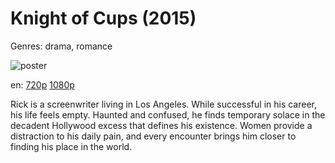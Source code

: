 # Knight of Cups (2015)

Genres: drama, romance

![poster](http://image.tmdb.org/t/p/w500/zGN0fefqK6hg2ffxD3R7nRyaZcF.jpg)

en:
  [720p](magnet:?xt=urn:btih:EEF6024B3A02987B8CD863459C17BF1E5E038321&tr=udp://glotorrents.pw:6969/announce&tr=udp://tracker.opentrackr.org:1337/announce&tr=udp://torrent.gresille.org:80/announce&tr=udp://tracker.openbittorrent.com:80&tr=udp://tracker.coppersurfer.tk:6969&tr=udp://tracker.leechers-paradise.org:6969&tr=udp://p4p.arenabg.ch:1337&tr=udp://tracker.internetwarriors.net:1337)
  [1080p](magnet:?xt=urn:btih:BCB1F11FFD8D65913B79F0D09AEEA2B69B1A0672&tr=udp://glotorrents.pw:6969/announce&tr=udp://tracker.opentrackr.org:1337/announce&tr=udp://torrent.gresille.org:80/announce&tr=udp://tracker.openbittorrent.com:80&tr=udp://tracker.coppersurfer.tk:6969&tr=udp://tracker.leechers-paradise.org:6969&tr=udp://p4p.arenabg.ch:1337&tr=udp://tracker.internetwarriors.net:1337)
  


Rick is a screenwriter living in Los Angeles. While successful in his career, his life feels empty. Haunted and confused, he finds temporary solace in the decadent Hollywood excess that defines his existence. Women provide a distraction to his daily pain, and every encounter brings him closer to finding his place in the world.